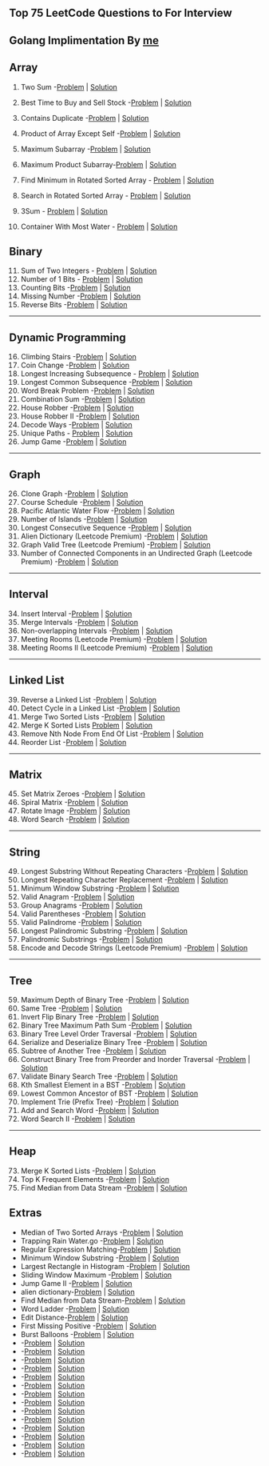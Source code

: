 ## Top 75 LeetCode Questions to For Interview

## Golang Implimentation By [me](https://github.com/skshahriarahmedraka)

## Array

1. Two Sum -[Problem](https://leetcode.com/problems/two-sum/) | <a href="1.Array/1.Two Sum.go">Solution</a>
2. Best Time to Buy and Sell Stock -[Problem](https://leetcode.com/problems/best-time-to-buy-and-sell-stock/) | <a href="1.Array/2.Best Time to Buy and Sell Stock.go">Solution</a>
3. Contains Duplicate -[Problem](https://leetcode.com/problems/contains-duplicate/) | <a href="1.Array/3.Contains Duplicate.go">Solution</a>
4. Product of Array Except Self -[Problem](https://leetcode.com/problems/product-of-array-except-self/) | <a href="1.Array/4. Product of Array Except Self.go">Solution</a>
5. Maximum Subarray -[Problem](https://leetcode.com/problems/maximum-subarray/) | <a href="1.Array/5. Maximum Subarray.go">Solution</a>
6.  Maximum Product Subarray-[Problem](https://leetcode.com/problems/maximum-product-subarray/) | <a href="1.Array/6. Maximum Product Subarray.go">Solution</a>
7. Find Minimum in Rotated Sorted Array - [Problem](https://leetcode.com/problems/find-minimum-in-rotated-sorted-array/) | <a href="1.Array/7. Find Minimum in Rotated Sorted Array.go">Solution</a>
8. Search in Rotated Sorted Array  - [Problem](https://leetcode.com/problems/search-in-rotated-sorted-array/ ) | <a href="1.Array/8. Search in Rotated Sorted Array.go">Solution</a>
9. 3Sum - [Problem](https://leetcode.com/problems/3sum/ ) | <a href="1.Array/9. 3Sum.go">Solution</a>
 
10. Container With Most Water - [Problem](https://leetcode.com/problems/container-with-most-water/) | <a href="1.Array/10. Container With Most Water.go">Solution</a>


## Binary

11. Sum of Two Integers - [Problem](https://leetcode.com/problems/sum-of-two-integers/ ) | <a href="">Solution</a> 
12. Number of 1 Bits - [Problem]( https://leetcode.com/problems/number-of-1-bits/ ) | <a href="">Solution</a>
13. Counting Bits -[Problem]( https://leetcode.com/problems/counting-bits/ ) | <a href="">Solution</a>
14. Missing Number -[Problem]( https://leetcode.com/problems/missing-number/ ) | <a href="">Solution</a>
15. Reverse Bits -[Problem]( https://leetcode.com/problems/reverse-bits/ ) | <a href="">Solution</a>

---

## Dynamic Programming

16. Climbing Stairs -[Problem]( https://leetcode.com/problems/climbing-stairs/ ) | <a href="">Solution</a>
17. Coin Change -[Problem]( https://leetcode.com/problems/coin-change/) | <a href="">Solution</a> 
18. Longest Increasing Subsequence - [Problem](https://leetcode.com/problems/longest-increasing-subsequence/ ) | <a href="">Solution</a>
19. Longest Common Subsequence -[Problem]( ) | <a href="">Solution</a>
20. Word Break Problem -[Problem]( https://leetcode.com/problems/word-break/ ) | <a href="">Solution</a>
21. Combination Sum -[Problem]( https://leetcode.com/problems/combination-sum-iv/ ) | <a href="">Solution</a>
22. House Robber -[Problem]( https://leetcode.com/problems/house-robber/ ) | <a href="">Solution</a>
23. House Robber II -[Problem]( https://leetcode.com/problems/house-robber-ii/ ) | <a href="">Solution</a>
24. Decode Ways -[Problem](https://leetcode.com/problems/decode-ways/ ) | <a href="">Solution</a> 
25. Unique Paths - [Problem](https://leetcode.com/problems/unique-paths/ ) | <a href="">Solution</a>
26. Jump Game -[Problem](https://leetcode.com/problems/jump-game/ ) | <a href="">Solution</a> 

---

## Graph

26. Clone Graph -[Problem]( https://leetcode.com/problems/clone-graph/ ) | <a href="">Solution</a>
27. Course Schedule -[Problem]( https://leetcode.com/problems/course-schedule/ ) | <a href="">Solution</a>
28. Pacific Atlantic Water Flow -[Problem]( https://leetcode.com/problems/pacific-atlantic-water-flow/ ) | <a href="">Solution</a>
29. Number of Islands -[Problem]( https://leetcode.com/problems/number-of-islands/ ) | <a href="">Solution</a>
30. Longest Consecutive Sequence -[Problem]( https://leetcode.com/problems/longest-consecutive-sequence/ ) | <a href="">Solution</a>
31. Alien Dictionary (Leetcode Premium) -[Problem]( https://leetcode.com/problems/alien-dictionary/ ) | <a href="">Solution</a>
32. Graph Valid Tree (Leetcode Premium) -[Problem](https://leetcode.com/problems/graph-valid-tree/ ) | <a href="">Solution</a> 
33. Number of Connected Components in an Undirected Graph (Leetcode Premium) -[Problem](https://leetcode.com/problems/number-of-connected-components-in-an-undirected-graph/ ) | <a href="">Solution</a> 

---

## Interval

34. Insert Interval -[Problem]( https://leetcode.com/problems/insert-interval/ ) | <a href="">Solution</a>
35. Merge Intervals -[Problem]( https://leetcode.com/problems/merge-intervals/ ) | <a href="">Solution</a>
36. Non-overlapping Intervals -[Problem]( https://leetcode.com/problems/non-overlapping-intervals/ ) | <a href="">Solution</a>
37. Meeting Rooms (Leetcode Premium) -[Problem]( https://leetcode.com/problems/meeting-rooms/) | <a href="">Solution</a> 
38. Meeting Rooms II (Leetcode Premium) -[Problem](https://leetcode.com/problems/meeting-rooms-ii/ ) | <a href="">Solution</a> 

---

## Linked List

39. Reverse a Linked List -[Problem]( https://leetcode.com/problems/reverse-linked-list/ ) | <a href="">Solution</a>
40. Detect Cycle in a Linked List -[Problem](https://leetcode.com/problems/linked-list-cycle/ ) | <a href="">Solution</a> 
41. Merge Two Sorted Lists -[Problem](https://leetcode.com/problems/merge-two-sorted-lists/ ) | <a href="">Solution</a> 
42. Merge K Sorted Lists [Problem]( https://leetcode.com/problems/merge-k-sorted-lists/ ) | <a href="">Solution</a>
43. Remove Nth Node From End Of List -[Problem](https://leetcode.com/problems/remove-nth-node-from-end-of-list/ ) | <a href="">Solution</a> 
44. Reorder List -[Problem]( https://leetcode.com/problems/reorder-list/ ) | <a href="">Solution</a>

---

## Matrix

45. Set Matrix Zeroes -[Problem](https://leetcode.com/problems/set-matrix-zeroes/ ) | <a href="">Solution</a> 
46. Spiral Matrix -[Problem]( https://leetcode.com/problems/spiral-matrix/ ) | <a href="">Solution</a>
47. Rotate Image -[Problem](https://leetcode.com/problems/rotate-image/ ) | <a href="">Solution</a> 
48. Word Search -[Problem](https://leetcode.com/problems/word-search/ ) | <a href="">Solution</a> 

---

## String

49. Longest Substring Without Repeating Characters -[Problem](https://leetcode.com/problems/longest-substring-without-repeating-characters/ ) | <a href="">Solution</a> 
50. Longest Repeating Character Replacement -[Problem](https://leetcode.com/problems/longest-repeating-character-replacement/ ) | <a href="">Solution</a> 
51. Minimum Window Substring -[Problem](https://leetcode.com/problems/minimum-window-substring/ ) | <a href="">Solution</a> 
52. Valid Anagram -[Problem](https://leetcode.com/problems/valid-anagram/ ) | <a href="">Solution</a> 
53. Group Anagrams -[Problem]( https://leetcode.com/problems/group-anagrams/ ) | <a href="">Solution</a>
54. Valid Parentheses -[Problem](https://leetcode.com/problems/valid-parentheses/ ) | <a href="">Solution</a> 
55. Valid Palindrome -[Problem]( https://leetcode.com/problems/valid-palindrome/) | <a href="">Solution</a> 
56. Longest Palindromic Substring -[Problem]( https://leetcode.com/problems/longest-palindromic-substring/ ) | <a href="">Solution</a>
57. Palindromic Substrings -[Problem](https://leetcode.com/problems/palindromic-substrings/ ) | <a href="">Solution</a> 
58. Encode and Decode Strings (Leetcode Premium) -[Problem](https://leetcode.com/problems/encode-and-decode-strings/ ) | <a href="">Solution</a> 

---

## Tree

59. Maximum Depth of Binary Tree -[Problem](https://leetcode.com/problems/maximum-depth-of-binary-tree/ ) | <a href="">Solution</a> 
60. Same Tree -[Problem]( https://leetcode.com/problems/same-tree/ ) | <a href="">Solution</a>
61. Invert Flip Binary  Tree -[Problem](https://leetcode.com/problems/invert-binary-tree/ ) | <a href="">Solution</a> 
62. Binary Tree Maximum Path Sum -[Problem]( https://leetcode.com/problems/binary-tree-maximum-path-sum/ ) | <a href="">Solution</a>
63. Binary Tree Level Order Traversal -[Problem](https://leetcode.com/problems/binary-tree-level-order-traversal/ ) | <a href="">Solution</a> 
64. Serialize and Deserialize Binary Tree -[Problem](https://leetcode.com/problems/serialize-and-deserialize-binary-tree/ ) | <a href="">Solution</a> 
65. Subtree of Another Tree -[Problem](https://leetcode.com/problems/subtree-of-another-tree/ ) | <a href="">Solution</a> 
66. Construct Binary Tree from Preorder and Inorder Traversal -[Problem](https://leetcode.com/problems/construct-binary-tree-from-preorder-and-inorder-traversal/ ) | <a href="">Solution</a> 
67. Validate Binary Search Tree -[Problem]( https://leetcode.com/problems/validate-binary-search-tree/ ) | <a href="">Solution</a>
68. Kth Smallest Element in a BST -[Problem](https://leetcode.com/problems/kth-smallest-element-in-a-bst/ ) | <a href="">Solution</a> 
69. Lowest Common Ancestor of BST -[Problem](https://leetcode.com/problems/lowest-common-ancestor-of-a-binary-search-tree/ ) | <a href="">Solution</a> 
70. Implement Trie (Prefix Tree) -[Problem](https://leetcode.com/problems/implement-trie-prefix-tree/ ) | <a href="">Solution</a> 
71. Add and Search Word -[Problem](https://leetcode.com/problems/add-and-search-word-data-structure-design/ ) | <a href="">Solution</a> 
72. Word Search II -[Problem](https://leetcode.com/problems/word-search-ii/ ) | <a href="">Solution</a> 

---

##  Heap

73. Merge K Sorted Lists -[Problem](https://leetcode.com/problems/merge-k-sorted-lists/ ) | <a href="">Solution</a> 
74. Top K Frequent Elements -[Problem](https://leetcode.com/problems/top-k-frequent-elements/ ) | <a href="">Solution</a> 
75. Find Median from Data Stream -[Problem](https://leetcode.com/problems/find-median-from-data-stream/) | <a href="">Solution</a> 

## Extras
- Median of Two Sorted Arrays -[Problem](https://leetcode.com/problems/median-of-two-sorted-arrays/) | <a href="11.extras/4. Median of Two Sorted Arrays.go">Solution</a>
- Trapping Rain Water.go -[Problem](https://leetcode.com/problems/trapping-rain-water/) | <a href="11.extras/42. Trapping Rain Water.go" >Solution</a>
- Regular Expression Matching-[Problem](https://leetcode.com/problems/regular-expression-matching/) | <a href=" ">Solution</a>
- Minimum Window Substring -[Problem](https://leetcode.com/problems/minimum-window-substring/) | <a href=" ">Solution</a>
- Largest Rectangle in Histogram -[Problem](https://leetcode.com/problems/largest-rectangle-in-histogram/) | <a href=" ">Solution</a>
- Sliding Window Maximum -[Problem](https://leetcode.com/problems/sliding-window-maximum/) | <a href=" ">Solution</a>
- Jump Game II -[Problem](https://leetcode.com/problems/jump-game-ii/) | <a href=" ">Solution</a>
- alien dictionary-[Problem](https://leetcode.com/problems/alien-dictionary/) | <a href=" ">Solution</a>
- Find Median from Data Stream-[Problem](https://leetcode.com/problems/find-median-from-data-stream/) | <a href=" ">Solution</a>
- Word Ladder -[Problem](https://leetcode.com/problems/word-ladder/) | <a href=" ">Solution</a>
- Edit Distance-[Problem](https://leetcode.com/problems/edit-distance/) | <a href=" ">Solution</a>
- First Missing Positive -[Problem](https://leetcode.com/problems/first-missing-positive/) | <a href=" ">Solution</a>
- Burst Balloons -[Problem](https://leetcode.com/problems/burst-balloons/) | <a href=" ">Solution</a>
- -[Problem]() | <a href=" ">Solution</a>
- -[Problem]() | <a href=" ">Solution</a>
- -[Problem]() | <a href=" ">Solution</a>
- -[Problem]() | <a href=" ">Solution</a>
- -[Problem]() | <a href=" ">Solution</a>
- -[Problem]() | <a href=" ">Solution</a>
- -[Problem]() | <a href=" ">Solution</a>
- -[Problem]() | <a href=" ">Solution</a>
- -[Problem]() | <a href=" ">Solution</a>
- -[Problem]() | <a href=" ">Solution</a>
- -[Problem]() | <a href=" ">Solution</a>
- -[Problem]() | <a href=" ">Solution</a>
- -[Problem]() | <a href=" ">Solution</a>
- -[Problem]() | <a href=" ">Solution</a>
